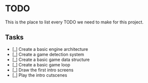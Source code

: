 # TODO

This is the place to list every TODO we need to make for this project.

## Tasks

- [_] Create a basic engine architecture
- [_] Create a game detection system
- [_] Create a basic game data structure
- [_] Create a basic game loop
- [_] Draw the first intro screens
- [_] Play the intro cutscenes
